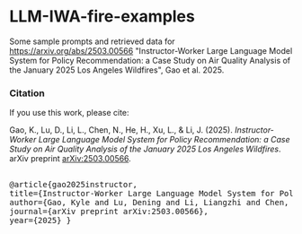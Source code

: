 # LLM-IWA-fire-examples

Some sample prompts and retrieved data for https://arxiv.org/abs/2503.00566 "Instructor-Worker Large Language Model System for Policy Recommendation: a Case Study on Air Quality Analysis of the January 2025 Los Angeles Wildfires", Gao et al. 2025. 

### Citation

If you use this work, please cite:

Gao, K., Lu, D., Li, L., Chen, N., He, H., Xu, L., & Li, J. (2025). *Instructor-Worker Large Language Model System for Policy Recommendation: a Case Study on Air Quality Analysis of the January 2025 Los Angeles Wildfires*. arXiv preprint [arXiv:2503.00566](https://arxiv.org/abs/2503.00566).

<pre> 
@article{gao2025instructor, 
title={Instructor-Worker Large Language Model System for Policy Recommendation: a Case Study on Air Quality Analysis of the January 2025 Los Angeles Wildfires}, 
author={Gao, Kyle and Lu, Dening and Li, Liangzhi and Chen, Nan and He, Hongjie and Xu, Linlin and Li, Jonathan}, 
journal={arXiv preprint arXiv:2503.00566}, 
year={2025} } </pre>
